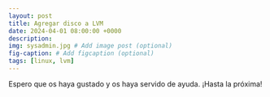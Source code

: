 ```yaml
---
layout: post
title: Agregar disco a LVM
date: 2024-04-01 08:00:00 +0000
description: 
img: sysadmin.jpg # Add image post (optional)
fig-caption: # Add figcaption (optional)
tags: [linux, lvm]
---
```




Espero que os haya gustado y os haya servido de ayuda. ¡Hasta la próxima!
